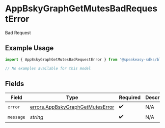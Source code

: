 # AppBskyGraphGetMutesBadRequestError

Bad Request

## Example Usage

```typescript
import { AppBskyGraphGetMutesBadRequestError } from "@speakeasy-sdks/bluesky/models/errors";

// No examples available for this model
```

## Fields

| Field                                                                                | Type                                                                                 | Required                                                                             | Description                                                                          |
| ------------------------------------------------------------------------------------ | ------------------------------------------------------------------------------------ | ------------------------------------------------------------------------------------ | ------------------------------------------------------------------------------------ |
| `error`                                                                              | [errors.AppBskyGraphGetMutesError](../../models/errors/appbskygraphgetmuteserror.md) | :heavy_check_mark:                                                                   | N/A                                                                                  |
| `message`                                                                            | *string*                                                                             | :heavy_check_mark:                                                                   | N/A                                                                                  |